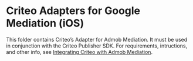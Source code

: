 # Criteo Adapters for Google Mediation (iOS)

This folder contains Criteo’s Adapter for Admob Mediation. It must be used in
conjunction with the Criteo Publisher SDK. For requirements, intructions, and
other info, see [Integrating Criteo with Admob Mediation](https://publisherdocs.criteotilt.com/app/ios/mediation/admob/).

